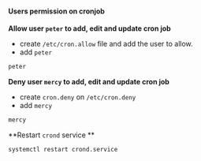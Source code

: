 #### Users permission on cronjob
**Allow user `peter` to add, edit and update cron job**
- create `/etc/cron.allow` file and add the user to allow.
- add `peter`
```sh
peter
```

**Deny user `mercy` to add, edit and update cron job**
- create `cron.deny` on `/etc/cron.deny` 
- add `mercy`
```sh
mercy
```

**Restart `crond` service **
```sh
systemctl restart crond.service
```

